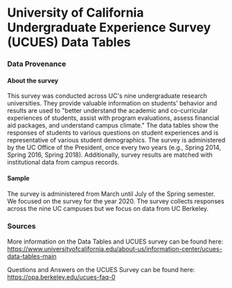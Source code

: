 # University of California Undergraduate Experience Survey (UCUES) Data Tables
### Data Provenance 

#### About the survey
This survey was conducted across UC's nine undergraduate research universities. They provide valuable information on students' behavior and results are used to "better understand the academic and co-curricular experiences of students, assist with program evaluations, assess financial aid packages, and understand campus climate." The data tables show the responses of students to various questions on student experiences and is representative of various student demographics. The survey is administered by the UC Office of the President, once every two years (e.g., Spring 2014, Spring 2016, Spring 2018). Additionally, survey results are matched with institutional data from campus records.

#### Sample
The survey is administered from March until July of the Spring semester. We focused on the survey for the year 2020. The survey collects responses across the nine UC campuses but we focus on data from UC Berkeley.

### Sources
More information on the Data Tables and UCUES survey can be found here: https://www.universityofcalifornia.edu/about-us/information-center/ucues-data-tables-main

Questions and Answers on the UCUES Survey can be found here: https://opa.berkeley.edu/ucues-faq-0 
